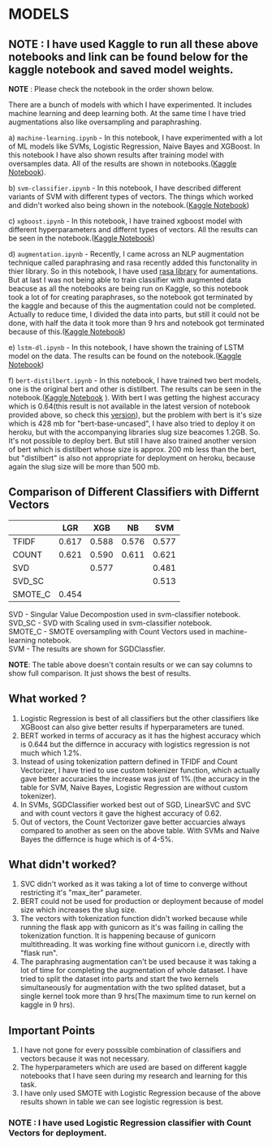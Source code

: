 # MODELS

## NOTE : I have used Kaggle to run all these above notebooks and link can be found below for the kaggle notebook and saved model weights.
**NOTE** : Please check the notebook in the order shown below.


  There are a bunch of models with which I have experimented. It includes machine learning and deep learning both. At the same time I have tried augmentations also like oversampling and paraphrashing.
  
  a) ```machine-learning.ipynb``` - In this notebook, I have experimented with a lot of ML models like SVMs, Logistic Regression, Naive Bayes and XGBoost. In this notebook I have also shown results after training model with oversamples data. All of the results are shown in notebooks.([Kaggle Notebook](https://www.kaggle.com/adityakumar01/machine-learning)). 
  
  b) ```svm-classifier.ipynb``` - In this notebook, I have described different variants of SVM with different types of vectors. The things which worked and didn't worked also being shown in the notebook.([Kaggle Notebook](https://www.kaggle.com/adityakumar01/svm-classifier))
  
  c) ```xgboost.ipynb``` - In this notebook, I have trained xgboost model with different hyperparameters and differnt types of vectors. All the results can be seen in the notebook.([Kaggle Notebook](https://www.kaggle.com/adityakumar01/xgboost))
 
  
  d) ```augmentation.ipynb``` - Recently, I came across an NLP augmentation technique called paraphrasing and rasa recently added this functonality in thier library. So in this notebook, I have used [rasa library](https://forum.rasa.com/t/paraphrasing-for-nlu-data-augmentation-experimental/27744) for aumentations. But at last I was not being able to train classifier with augmented data beacuse as all the notebooks are being run on Kaggle, so this notebook took a lot of for creating paraphrases, so the notebook got terminated by the kaggle and because of this the augmentation could not be completed. Actually to reduce time, I divided the data into parts, but still it could not be done, with half the data it took more than 9 hrs and notebook got terminated because of this.([Kaggle Notebook](https://www.kaggle.com/adityakumar01/augmentation1))
  
  e) ```lstm-dl.ipynb``` - In this notebook, I have shown the training of LSTM model on the data. The results can be found on the notebook.([Kaggle Notebook](https://www.kaggle.com/adityakumar01/lstm-dl))
                                                                        
  f) ```bert-distilbert.ipynb``` - In this notebook, I have trained two bert models, one is the original bert and other is distilbert. The results can be seen in the notebook.([Kaggle Notebook](https://www.kaggle.com/adityakumar01/bert-distilbert)  ). With bert I was getting the highest accuracy which is 0.64(this result is not available in the latest version of notebook provided above, so check this [version](https://www.kaggle.com/adityakumar01/bert-distilbert?scriptVersionId=32581570)), but the problem with bert is it's size which is 428 mb for "bert-base-uncased", I have also tried to deploy it on heroku, but with the accompanying libraries slug size beacomes 1.2GB. So. It's not possible to deploy bert. But still I have also trained another version of bert which is distilbert whose size is approx. 200 mb less than the bert, but "distilbert" is also not appropriate for deployment on heroku, because again the slug size will be more than 500 mb.                                                                                                  
  
## Comparison of Different Classifiers with Differnt Vectors
  
|         | LGR   | XGB   | NB    | SVM   |
|---------|-------|-------|-------|-------|
| TFIDF   | 0.617 | 0.588 | 0.576 | 0.577 |
| COUNT   | 0.621 | 0.590 | 0.611 | 0.621 |
| SVD     |       | 0.577 |       | 0.481 |
| SVD_SC  |       |       |       | 0.513 |
| SMOTE_C | 0.454 |       |       |       |

SVD - Singular Value Decompostion used in svm-classifier notebook.                                                             
SVD_SC - SVD with Scaling used in svm-classifier notebook.                                                                     
SMOTE_C - SMOTE oversampling with Count Vectors used in machine-learning notebook.                                             
SVM - The results are shown for SGDClassfier.

**NOTE**: The table above doesn't contain results or we can say columns to show full comparison. It just shows the best of results.

## What worked ?
1. Logistic Regression is best of all classifiers but the other classifiers like XGBoost can also give better results if hyperparameters are tuned.
2. BERT worked in terms of accuracy as it has the highest accuracy which is 0.644 but the differnce in accuracy with logistics regression is not much which 1.2%.
3. Instead of using tokenization pattern defined in TFIDF and Count Vectorizer, I have tried to use custom tokenizer function, which actually gave better accuracies the increase was just of 1%.(the accuracy in the table for SVM, Naive Bayes, Logistic Regression are without custom tokenizer).
4. In SVMs, SGDClassifier worked best out of SGD, LinearSVC and SVC and with count vectors it gave the highest accuracy of 0.62.
5. Out of vectors, the Count Vectorizer gave better accuarcies always compared to another as seen on the above table. With SVMs and Naive Bayes the differnce is huge which is of 4-5%.

## What didn't worked?
1. SVC didn't worked as it was taking a lot of time to converge without restricting it's "max_iter" parameter.
2. BERT could not be used for production or deployment because of model size which increases the slug size.
3. The vectors with tokenization function didn't worked because while running the flask app with gunicorn as it's was failing in calling the tokenization function. It is happening because of gunicorn multithreading. It was working fine without gunicorn i.e, directly with "flask run".
4. The paraphrasing augmentation can't be used because it was taking a lot of time for completing the augmentation of whole dataset. I have tried to split the dataset into parts and start the two kernels simultaneously for augmentation with the two splited dataset, but a single kernel took more than 9 hrs(The maximum time to run kernel on kaggle in 9 hrs).
  
## Important Points
1. I have not gone for every posssible combination of classifiers and vectors because it was not necessary.
2. The hyperparameters which are used are based on different kaggle notebooks that I have seen during my research and learning for this task.
3. I have only used SMOTE with Logistic Regression because of the above results shown in table we can see logistic regression is best.

### NOTE : I have used Logistic Regression classifier with Count Vectors for deployment.

